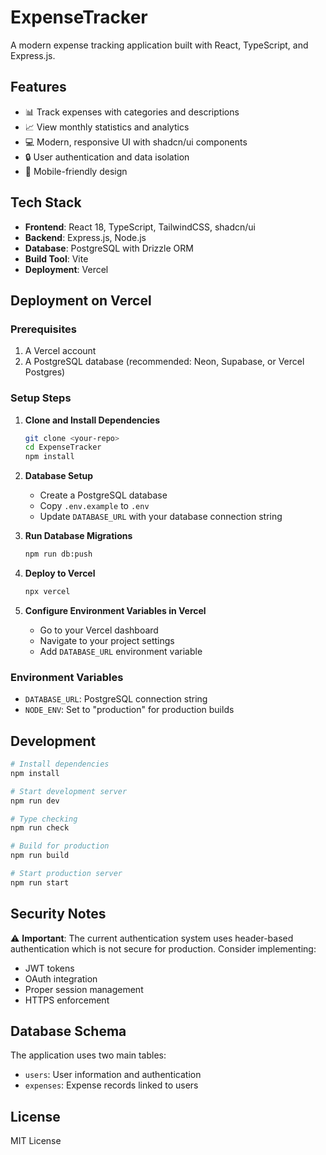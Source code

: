 # ExpenseTracker

A modern expense tracking application built with React, TypeScript, and Express.js.

## Features

- 📊 Track expenses with categories and descriptions
- 📈 View monthly statistics and analytics
- 💻 Modern, responsive UI with shadcn/ui components
- 🔒 User authentication and data isolation
- 📱 Mobile-friendly design

## Tech Stack

- **Frontend**: React 18, TypeScript, TailwindCSS, shadcn/ui
- **Backend**: Express.js, Node.js
- **Database**: PostgreSQL with Drizzle ORM
- **Build Tool**: Vite
- **Deployment**: Vercel

## Deployment on Vercel

### Prerequisites

1. A Vercel account
2. A PostgreSQL database (recommended: Neon, Supabase, or Vercel Postgres)

### Setup Steps

1. **Clone and Install Dependencies**
   ```bash
   git clone <your-repo>
   cd ExpenseTracker
   npm install
   ```

2. **Database Setup**
   - Create a PostgreSQL database
   - Copy `.env.example` to `.env`
   - Update `DATABASE_URL` with your database connection string

3. **Run Database Migrations**
   ```bash
   npm run db:push
   ```

4. **Deploy to Vercel**
   ```bash
   npx vercel
   ```

5. **Configure Environment Variables in Vercel**
   - Go to your Vercel dashboard
   - Navigate to your project settings
   - Add `DATABASE_URL` environment variable

### Environment Variables

- `DATABASE_URL`: PostgreSQL connection string
- `NODE_ENV`: Set to "production" for production builds

## Development

```bash
# Install dependencies
npm install

# Start development server
npm run dev

# Type checking
npm run check

# Build for production
npm run build

# Start production server
npm run start
```

## Security Notes

⚠️ **Important**: The current authentication system uses header-based authentication which is not secure for production. Consider implementing:

- JWT tokens
- OAuth integration  
- Proper session management
- HTTPS enforcement

## Database Schema

The application uses two main tables:
- `users`: User information and authentication
- `expenses`: Expense records linked to users

## License

MIT License
